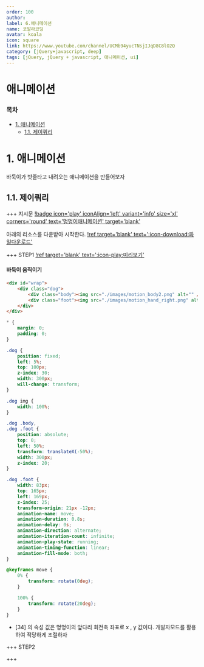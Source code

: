```yaml
---
order: 100
author:
label: 6.애니메이션
name: 코알라코딩
avatar: koala
icon: square
link: https://www.youtube.com/channel/UCMb94yucTNsjIJqD8C8lO2Q
category: [jQuery+javascript, deep]
tags: [jQuery, jQuery + javascript, 애니메이션, ui]
---
```


# 애니메이션 <!-- omit in toc -->

### 목차 <!-- omit in toc -->

- [1. 애니메이션](#1-애니메이션)
	- [1.1. 제이쿼리](#11-제이쿼리)

# 1. 애니메이션

바둑이가 밧줄타고 내려오는 애니메이션을 만들어보자

## 1.1. 제이쿼리

+++ 지시문
[!badge icon='play' iconAlign='left' variant='info' size='xl' corners='round' text='멍멍이애니메이션' target='blank'](./files/dogani/finalq.html)

아래의 리소스를 다운받아 시작한다.
[!ref target='blank' text=':icon-download:파일다운로드'](./files/animate.zip)

+++ STEP1
[!ref target='blank' text=':icon-play:미리보기'](./files/dogani/step1q.html)

#### 바둑이 움직이기 <!-- omit in toc -->

```html #
<div id="wrap">
	<div class="dog">
		<div class="body"><img src="./images/motion_body2.png" alt="" /></div>
		<div class="foot"><img src="./images/motion_hand_right.png" alt="" /></div>
	</div>
</div>
```

```css #34
* {
	margin: 0;
	padding: 0;
}

.dog {
	position: fixed;
	left: 5%;
	top: 100px;
	z-index: 30;
	width: 300px;
	will-change: transform;
}

.dog img {
	width: 100%;
}

.dog .body,
.dog .foot {
	position: absolute;
	top: 0;
	left: 50%;
	transform: translateX(-50%);
	width: 300px;
	z-index: 20;
}

.dog .foot {
	width: 83px;
	top: 165px;
	left: 169px;
	z-index: 25;
	transform-origin: 21px -12px;
	animation-name: move;
	animation-duration: 0.8s;
	animation-delay: 0s;
	animation-direction: alternate;
	animation-iteration-count: infinite;
	animation-play-state: running;
	animation-timing-function: linear;
	animation-fill-mode: both;
}

@keyframes move {
	0% {
		transform: rotate(0deg);
	}

	100% {
		transform: rotate(20deg);
	}
}
```

- [34] 의 속성 값은 멍멍이의 앞다리 회전축 좌표로 x , y 값이다. 개발자모드를 활용하여 적당하게 조절하자

+++ STEP2

+++
